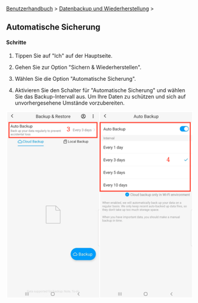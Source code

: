 [Benutzerhandbuch](/dragonnest/drawnote/manual/de) > [Datenbackup und Wiederherstellung](/dragonnest/drawnote/manual/de/data_backup_and_recovery) >

Automatische Sicherung
---
#### Schritte

1. Tippen Sie auf "lch" auf der Hauptseite.

2. Gehen Sie zur Option "Sichern & Wiederherstellen".

3. Wählen Sie die Option "Automatische Sicherung".

4. Aktivieren Sie den Schalter für "Automatische Sicherung" und wählen Sie das Backup-Intervall aus. Um Ihre Daten zu schützen und sich auf unvorhergesehene Umstände vorzubereiten.

![Automatische Sicherung](imgs/automatic_backup.png)